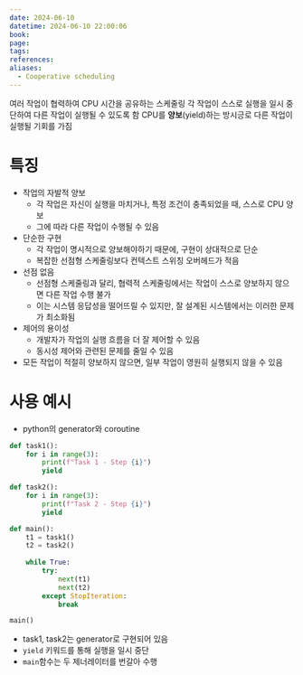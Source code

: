 ```yaml
---
date: 2024-06-10
datetime: 2024-06-10 22:00:06
book: 
page: 
tags: 
references: 
aliases:
  - Cooperative scheduling
---
```

여러 작업이 협력하여 CPU 시간을 공유하는 스케줄링
각 작업이 스스로 실행을 일시 중단하여 다른 작업이 실행될 수 있도록 함
CPU를 **양보**(yield)하는 방시긍로 다른 작업이 실행될 기회를 가짐

# 특징
- 작업의 자발적 양보
	- 각 작업은 자신이 실행을 마치거나, 특정 조건이 충족되었을 때, 스스로 CPU 양보
	- 그에 따라 다른 작업이 수행될 수 있음
- 단순한 구현
	- 각 작업이 명시적으로 양보해야하기 때문에, 구현이 상대적으로 단순
	- 복잡한 선점형 스케줄링보다 컨텍스트 스위칭 오버헤드가 적음
- 선점 없음
	- 선점형 스케줄링과 달리, 협력적 스케줄링에서는 작업이 스스로 양보하지 않으면 다른 작업 수행 불가
	- 이는 시스템 응답성을 떨어뜨릴 수 있지만, 잘 설계된 시스템에서는 이러한 문제가 최소화됨
- 제어의 용이성
	- 개발자가 작업의 실행 흐름을 더 잘 제어할 수 있음
	- 동시성 제어와 관련된 문제를 줄일 수 있음
- 모든 작업이 적절히 양보하지 않으면, 일부 작업이 영원히 실행되지 않을 수 있음

# 사용 예시
- python의 generator와 coroutine
```python
def task1():
    for i in range(3):
        print(f"Task 1 - Step {i}")
        yield

def task2():
    for i in range(3):
        print(f"Task 2 - Step {i}")
        yield

def main():
    t1 = task1()
    t2 = task2()
    
    while True:
        try:
            next(t1)
            next(t2)
        except StopIteration:
            break

main()
```
- task1, task2는 generator로 구현되어 있음
- `yield` 키워드를 통해 실행을 일시 중단
- `main`함수는 두 제너레이터를 번갈아 수행
